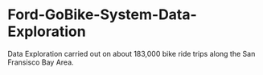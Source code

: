 # Ford-GoBike-System-Data-Exploration
Data Exploration carried out on about 183,000 bike ride trips along the San Fransisco Bay Area.
